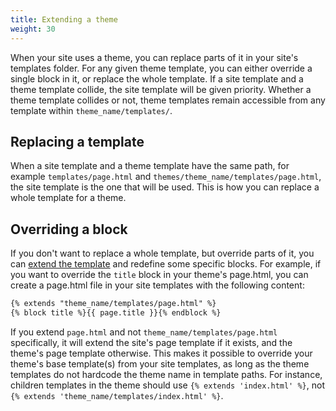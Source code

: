 ```yaml
---
title: Extending a theme
weight: 30
---
```


When your site uses a theme, you can replace parts of it in your site's templates folder. For any given theme template, you can either override a single block in it, or replace the whole template. If a site template and a theme template collide, the site template will be given priority. Whether a theme template collides or not, theme templates remain accessible from any template within `theme_name/templates/`.

## Replacing a template

When a site template and a theme template have the same path, for example `templates/page.html` and `themes/theme_name/templates/page.html`, the site template is the one that will be used. This is how you can replace a whole template for a theme.

## Overriding a block

If you don't want to replace a whole template, but override parts of it, you can [extend the template](https://tera.netlify.app/docs/#inheritance) and redefine some specific blocks. For example, if you want to override the `title` block in your theme's page.html, you can create a page.html file in your site templates with the following content:

```html
{% extends "theme_name/templates/page.html" %}
{% block title %}{{ page.title }}{% endblock %}
```

If you extend `page.html` and not `theme_name/templates/page.html` specifically, it will extend the site's page template if it exists, and the theme's page template otherwise. This makes it possible to override your theme's base template(s) from your site templates, as long as the theme templates do not hardcode the theme name in template paths. For instance, children templates in the theme should use `{% extends 'index.html' %}`, not `{% extends 'theme_name/templates/index.html' %}`.
